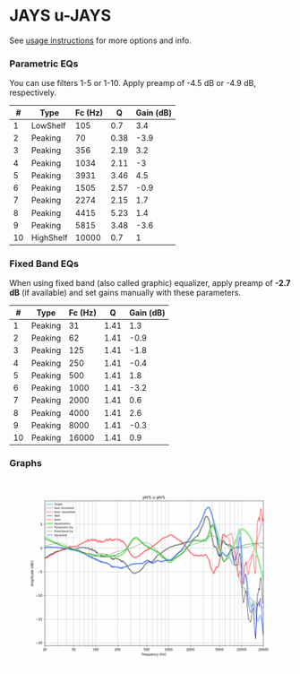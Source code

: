 # JAYS u-JAYS
See [usage instructions](https://github.com/jaakkopasanen/AutoEq#usage) for more options and info.

### Parametric EQs
You can use filters 1-5 or 1-10. Apply preamp of -4.5 dB or -4.9 dB, respectively.

|   # | Type      |   Fc (Hz) |    Q |   Gain (dB) |
|-----|-----------|-----------|------|-------------|
|   1 | LowShelf  |       105 | 0.7  |         3.4 |
|   2 | Peaking   |        70 | 0.38 |        -3.9 |
|   3 | Peaking   |       356 | 2.19 |         3.2 |
|   4 | Peaking   |      1034 | 2.11 |        -3   |
|   5 | Peaking   |      3931 | 3.46 |         4.5 |
|   6 | Peaking   |      1505 | 2.57 |        -0.9 |
|   7 | Peaking   |      2274 | 2.15 |         1.7 |
|   8 | Peaking   |      4415 | 5.23 |         1.4 |
|   9 | Peaking   |      5815 | 3.48 |        -3.6 |
|  10 | HighShelf |     10000 | 0.7  |         1   |

### Fixed Band EQs
When using fixed band (also called graphic) equalizer, apply preamp of **-2.7 dB** (if available) and set gains manually with these parameters.

|   # | Type    |   Fc (Hz) |    Q |   Gain (dB) |
|-----|---------|-----------|------|-------------|
|   1 | Peaking |        31 | 1.41 |         1.3 |
|   2 | Peaking |        62 | 1.41 |        -0.9 |
|   3 | Peaking |       125 | 1.41 |        -1.8 |
|   4 | Peaking |       250 | 1.41 |        -0.4 |
|   5 | Peaking |       500 | 1.41 |         1.8 |
|   6 | Peaking |      1000 | 1.41 |        -3.2 |
|   7 | Peaking |      2000 | 1.41 |         0.6 |
|   8 | Peaking |      4000 | 1.41 |         2.6 |
|   9 | Peaking |      8000 | 1.41 |        -0.3 |
|  10 | Peaking |     16000 | 1.41 |         0.9 |

### Graphs
![](./JAYS%20u-JAYS.png)
